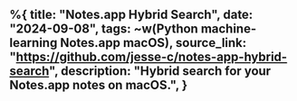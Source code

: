 %{
    title: "Notes.app Hybrid Search",
    date: "2024-09-08",
    tags: ~w(Python machine-learning Notes.app macOS),
    source_link: "https://github.com/jesse-c/notes-app-hybrid-search",
    description: "Hybrid search for your Notes.app notes on macOS.",
}
---

